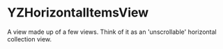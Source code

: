 YZHorizontalItemsView
=====================

A view made up of a few views. Think of it as an 'unscrollable' horizontal collection view.
